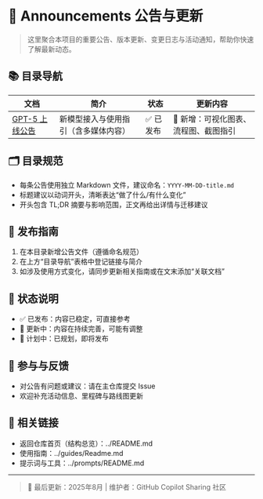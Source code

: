 # 📣 Announcements 公告与更新

> 这里聚合本项目的重要公告、版本更新、变更日志与活动通知，帮助你快速了解最新动态。

## 📚 目录导航

| 文档 | 简介 | 状态 | 更新内容 |
|------|------|------|----------|
| [GPT-5 上线公告](GPT-5-on-Boarded.md) | 新模型接入与使用指引（含多媒体内容） | ✅ 已发布 | 🎨 新增：可视化图表、流程图、截图指引 |

## 🗂 目录规范
- 每条公告使用独立 Markdown 文件，建议命名：`YYYY-MM-DD-title.md`
- 标题建议以动词开头，清晰表达“做了什么/有什么变化”
- 开头包含 TL;DR 摘要与影响范围，正文再给出详情与迁移建议

## 📝 发布指南
1. 在本目录新增公告文件（遵循命名规范）
2. 在上方“目录导航”表格中登记链接与简介
3. 如涉及使用方式变化，请同步更新相关指南或在文末添加“关联文档”

## 🔄 状态说明
- ✅ 已发布：内容已稳定，可直接参考
- 🔄 更新中：内容在持续完善，可能有调整
- 📝 计划中：已规划，即将发布

## 🤝 参与与反馈
- 对公告有问题或建议：请在主仓库提交 Issue
- 欢迎补充活动信息、里程碑与路线图更新

## 🔗 相关链接
- 返回仓库首页（结构总览）：../README.md
- 使用指南：../guides/Readme.md
- 提示词与工具：../prompts/README.md

---

> 📅 最后更新：2025年8月 | 维护者：GitHub Copilot Sharing 社区
